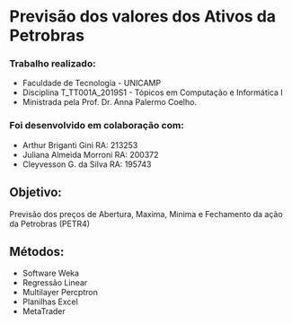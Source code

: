 # Previsão dos valores dos Ativos da Petrobras #

### Trabalho realizado:
- Faculdade de Tecnologia - UNICAMP
- Disciplina T_TT001A_2019S1 - Tópicos em Computação e Informática I
- Ministrada pela Prof. Dr. Anna Palermo Coelho.

### Foi desenvolvido em colaboração com:

* Arthur Briganti Gini       RA: 213253 
* Juliana Almeida Morroni    RA: 200372
* Cleyvesson G. da Silva     RA: 195743

## Objetivo: 

Previsão dos preços de Abertura, Maxima, Minima e Fechamento da ação da Petrobras (PETR4)

## Métodos:

* Software Weka
* Regressão Linear
* Multilayer Percptron
* Planilhas Excel
* MetaTrader
